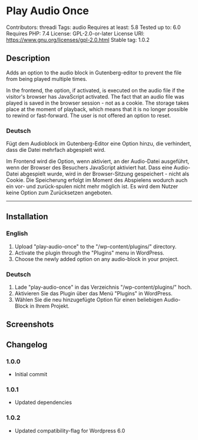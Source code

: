 # Play Audio Once
Contributors: threadi
Tags: audio
Requires at least: 5.8
Tested up to: 6.0
Requires PHP: 7.4
License: GPL-2.0-or-later
License URI: https://www.gnu.org/licenses/gpl-2.0.html
Stable tag: 1.0.2

## Description

Adds an option to the audio block in Gutenberg-editor to prevent the file from being played multiple times.

In the frontend, the option, if activated, is executed on the audio file if the visitor's browser has JavaScript activated. The fact that an audio file was played is saved in the browser session - not as a cookie. The storage takes place at the moment of playback, which means that it is no longer possible to rewind or fast-forward. The user is not offered an option to reset.

### Deutsch

Fügt dem Audioblock im Gutenberg-Editor eine Option hinzu, die verhindert, dass die Datei mehrfach abgespielt wird.

Im Frontend wird die Option, wenn aktiviert, an der Audio-Datei ausgeführt, wenn der Browser des Besuchers JavaScript aktiviert hat. Dass eine Audio-Datei abgespielt wurde, wird in der Browser-Sitzung gespeichert - nicht als Cookie. Die Speicherung erfolgt im Moment des Abspielens wodurch auch ein vor- und zurück-spulen nicht mehr möglich ist. Es wird dem Nutzer keine Option zum Zurücksetzen angeboten.

---

## Installation

### English

1. Upload "play-audio-once" to the "/wp-content/plugins/" directory.
2. Activate the plugin through the "Plugins" menu in WordPress.
3. Choose the newly added option on any audio-block in your project.

### Deutsch

1. Lade "play-audio-once" in das Verzeichnis "/wp-content/plugins/\" hoch.
2. Aktivieren Sie das Plugin über das Menü "Plugins" in WordPress.
3. Wählen Sie die neu hinzugefügte Option für einen beliebigen Audio-Block in Ihrem Projekt.

## Screenshots

## Changelog

### 1.0.0
* Initial commit

### 1.0.1
* Updated dependencies
  
### 1.0.2
* Updated compatibility-flag for Wordpress 6.0